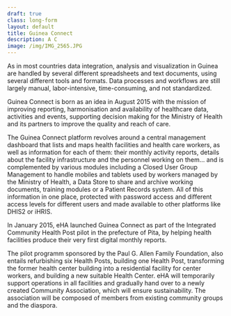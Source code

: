 ```yaml
---
draft: true
class: long-form
layout: default
title: Guinea Connect
description: A C
image: /img/IMG_2565.JPG
---
```


As in most countries data integration, analysis and visualization in Guinea are handled by several different spreadsheets and text documents, using several different tools and formats. Data processes and workflows are still largely manual, labor-intensive, time-consuming, and not standardized. 

Guinea Connect is born as an idea in August 2015 with the mission of improving reporting, harmonisation and availability of healthcare data, activities and events, supporting decision making for the Ministry of Health and its partners to improve the quality and reach of care.

The Guinea Connect platform revolves around a central management dashboard that lists and maps health facilities and health care workers, as well as information for each of them: their monthly activity reports, details about the facility infrastructure and the personnel working on them... and is complemented by various modules including a Closed User Group Management to handle mobiles and tablets used by workers managed by the Ministry of Health, a Data Store to share and archive working documents, training modules or a Patient Records system. All of this information in one place, protected with password access and different access levels for different users and made available to other platforms like DHIS2 or iHRIS.

In January 2015, eHA launched Guinea Connect as part of the Integrated Community Health Post pilot in the prefecture of Pita, by helping health facilities produce their very first digital monthly reports.

The pilot programm sponsored by the Paul G. Allen Family Foundation, also entails refurbishing six Health Posts, building one Health Post, transforming the former health center building into a residential facility for center workers, and building a new suitable Health Center. eHA will temporarily support operations in all facilities and gradually hand over to a newly created Community Association, which will ensure sustainability. The association will be composed of members from existing community groups and the diaspora. 

